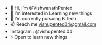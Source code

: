 - 👋 Hi, I’m @VishwanathPented
- 👀 I’m interested in Learning new things
- 🌱 I’m currently pursuing B.Tech
- 📫 Reach me vishupented04@gmail.com
- Instagram : @vishupented.04
- ⚡ Open to learn new things

<!---
VishwanathPented/VishwanathPented is a ✨ special ✨ repository because its `README.md` (this file) appears on your GitHub profile.
You can click the Preview link to take a look at your changes.
--->
